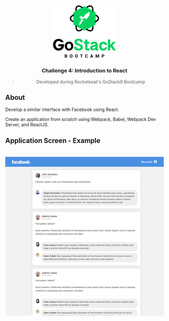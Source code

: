 <h1 align="center">
    <img alt="GoStack" src=".github/logo.png" width="200px" />
</h1>

<h3 align="center">
 Challenge 4: Introduction to React
</h3>

<blockquote align="center">Developed during Rocketseat's GoStack9 Bootcamp</blockquote>

## About
Develop a similar interface with Facebook using React.

Create an application from scratch using Webpack, Babel, Webpack Dev Server, and ReactJS. 

## Application Screen - Example

<h1 align="center">
    <img alt="GoStack" src=".github/facebook.png" width="1000px" />
</h1>
